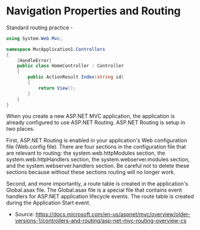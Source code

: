 # Navigation Properties and Routing

Standard routing practice -
``` cs
using System.Web.Mvc;

namespace MvcApplication1.Controllers
{
    [HandleError]
    public class HomeController : Controller
    {
        public ActionResult Index(string id)
        {
            return View();
        }
    }
}
```

When you create a new ASP.NET MVC application, the application is already configured to use ASP.NET Routing. ASP.NET Routing is setup in two places.

First, ASP.NET Routing is enabled in your application's Web configuration file (Web.config file). There are four sections in the configuration file that are relevant to routing: the system.web.httpModules section, the system.web.httpHandlers section, the system.webserver.modules section, and the system.webserver.handlers section. Be careful not to delete these sections because without these sections routing will no longer work.

Second, and more importantly, a route table is created in the application's Global.asax file. The Global.asax file is a special file that contains event handlers for ASP.NET application lifecycle events. The route table is created during the Application Start event. 

- Source: https://docs.microsoft.com/en-us/aspnet/mvc/overview/older-versions-1/controllers-and-routing/asp-net-mvc-routing-overview-cs